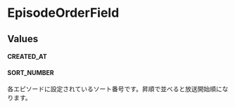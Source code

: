 # EpisodeOrderField

## Values

#### CREATED_AT

#### SORT_NUMBER

各エピソードに設定されているソート番号です。昇順で並べると放送開始順になります。
